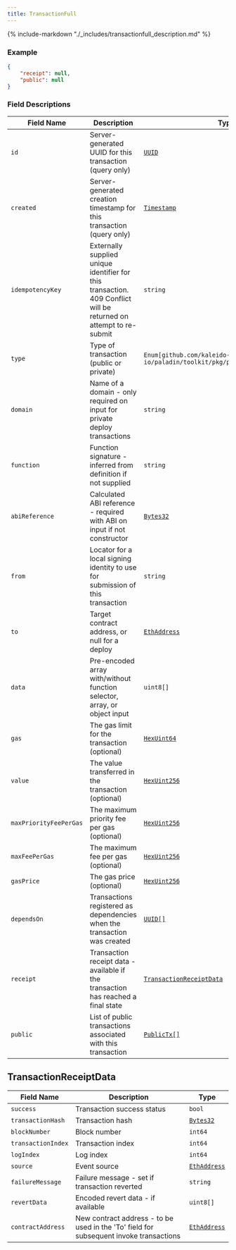 ```yaml
---
title: TransactionFull
---
```

{% include-markdown "./_includes/transactionfull_description.md" %}

### Example

```json
{
    "receipt": null,
    "public": null
}
```

### Field Descriptions

| Field Name | Description | Type |
|------------|-------------|------|
| `id` | Server-generated UUID for this transaction (query only) | [`UUID`](simpletypes.md#uuid) |
| `created` | Server-generated creation timestamp for this transaction (query only) | [`Timestamp`](simpletypes.md#timestamp) |
| `idempotencyKey` | Externally supplied unique identifier for this transaction. 409 Conflict will be returned on attempt to re-submit | `string` |
| `type` | Type of transaction (public or private) | `Enum[github.com/kaleido-io/paladin/toolkit/pkg/pldapi.TransactionType]` |
| `domain` | Name of a domain - only required on input for private deploy transactions | `string` |
| `function` | Function signature - inferred from definition if not supplied | `string` |
| `abiReference` | Calculated ABI reference - required with ABI on input if not constructor | [`Bytes32`](simpletypes.md#bytes32) |
| `from` | Locator for a local signing identity to use for submission of this transaction | `string` |
| `to` | Target contract address, or null for a deploy | [`EthAddress`](simpletypes.md#ethaddress) |
| `data` | Pre-encoded array with/without function selector, array, or object input | `uint8[]` |
| `gas` | The gas limit for the transaction (optional) | [`HexUint64`](simpletypes.md#hexuint64) |
| `value` | The value transferred in the transaction (optional) | [`HexUint256`](simpletypes.md#hexuint256) |
| `maxPriorityFeePerGas` | The maximum priority fee per gas (optional) | [`HexUint256`](simpletypes.md#hexuint256) |
| `maxFeePerGas` | The maximum fee per gas (optional) | [`HexUint256`](simpletypes.md#hexuint256) |
| `gasPrice` | The gas price (optional) | [`HexUint256`](simpletypes.md#hexuint256) |
| `dependsOn` | Transactions registered as dependencies when the transaction was created | [`UUID[]`](simpletypes.md#uuid) |
| `receipt` | Transaction receipt data - available if the transaction has reached a final state | [`TransactionReceiptData`](#transactionreceiptdata) |
| `public` | List of public transactions associated with this transaction | [`PublicTx[]`](#publictx) |

## TransactionReceiptData

| Field Name | Description | Type |
|------------|-------------|------|
| `success` | Transaction success status | `bool` |
| `transactionHash` | Transaction hash | [`Bytes32`](simpletypes.md#bytes32) |
| `blockNumber` | Block number | `int64` |
| `transactionIndex` | Transaction index | `int64` |
| `logIndex` | Log index | `int64` |
| `source` | Event source | [`EthAddress`](simpletypes.md#ethaddress) |
| `failureMessage` | Failure message - set if transaction reverted | `string` |
| `revertData` | Encoded revert data - if available | `uint8[]` |
| `contractAddress` | New contract address - to be used in the 'To' field for subsequent invoke transactions | [`EthAddress`](simpletypes.md#ethaddress) |


